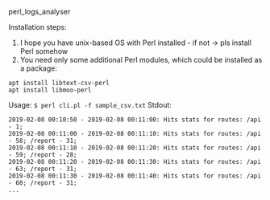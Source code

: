 perl_logs_analyser

Installation steps:
1. I hope you have unix-based OS with Perl installed - if not -> pls install Perl somehow
2. You need only some additional Perl modules, which could be installed as a package:
```
apt install libtext-csv-perl
apt install libmoo-perl
```

Usage:
```$ perl cli.pl -f sample_csv.txt```
Stdout:
```
2019-02-08 00:10:50 - 2019-02-08 00:11:00: Hits stats for routes: /api - 1;
2019-02-08 00:11:00 - 2019-02-08 00:11:10: Hits stats for routes: /api - 58; /report - 31;
2019-02-08 00:11:10 - 2019-02-08 00:11:20: Hits stats for routes: /api - 59; /report - 28;
2019-02-08 00:11:20 - 2019-02-08 00:11:30: Hits stats for routes: /api - 63; /report - 31;
2019-02-08 00:11:30 - 2019-02-08 00:11:40: Hits stats for routes: /api - 60; /report - 31;
...
```